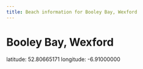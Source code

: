 ```yaml
---
title: Beach information for Booley Bay, Wexford
---
```

# Booley Bay, Wexford 

<div class="location-info">latitude: 52.80665171 longitude: -6.91000000</div>
<div></div>